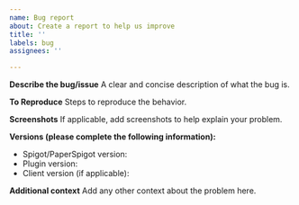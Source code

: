 ```yaml
---
name: Bug report
about: Create a report to help us improve
title: ''
labels: bug
assignees: ''

---
```


**Describe the bug/issue**
A clear and concise description of what the bug is.

**To Reproduce**
Steps to reproduce the behavior.

**Screenshots**
If applicable, add screenshots to help explain your problem.

**Versions (please complete the following information):**
 - Spigot/PaperSpigot version: 
 - Plugin version:
 - Client version (if applicable):

**Additional context**
Add any other context about the problem here.
